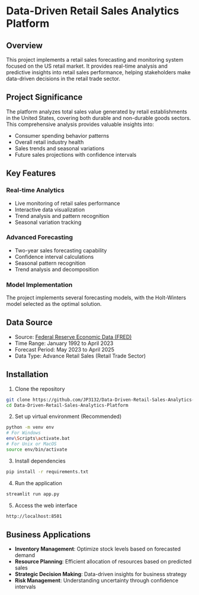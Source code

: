 # Data-Driven Retail Sales Analytics Platform

## Overview
This project implements a retail sales forecasting and monitoring system focused on the US retail market. It provides real-time analysis and predictive insights into retail sales performance, helping stakeholders make data-driven decisions in the retail trade sector.

## Project Significance
The platform analyzes total sales value generated by retail establishments in the United States, covering both durable and non-durable goods sectors. This comprehensive analysis provides valuable insights into:
- Consumer spending behavior patterns
- Overall retail industry health
- Sales trends and seasonal variations
- Future sales projections with confidence intervals

## Key Features

### Real-time Analytics
- Live monitoring of retail sales performance
- Interactive data visualization
- Trend analysis and pattern recognition
- Seasonal variation tracking

### Advanced Forecasting
- Two-year sales forecasting capability
- Confidence interval calculations
- Seasonal pattern recognition
- Trend analysis and decomposition

### Model Implementation
The project implements several forecasting models, with the Holt-Winters model selected as the optimal solution.


## Data Source
- Source: [Federal Reserve Economic Data (FRED)](https://fred.stlouisfed.org/series/RSXFSN)
- Time Range: January 1992 to April 2023
- Forecast Period: May 2023 to April 2025
- Data Type: Advance Retail Sales (Retail Trade Sector)

## Installation

1. Clone the repository
```bash
git clone https://github.com/JP3132/Data-Driven-Retail-Sales-Analytics-Platform.git
cd Data-Driven-Retail-Sales-Analytics-Platform
```

2. Set up virtual environment (Recommended)
```bash
python -m venv env
# For Windows
env\Scripts\activate.bat
# For Unix or MacOS
source env/bin/activate
```

3. Install dependencies
```bash
pip install -r requirements.txt
```

4. Run the application
```bash
streamlit run app.py
```

5. Access the web interface
```bash
http://localhost:8501
```

## Business Applications
- **Inventory Management**: Optimize stock levels based on forecasted demand
- **Resource Planning**: Efficient allocation of resources based on predicted sales
- **Strategic Decision Making**: Data-driven insights for business strategy
- **Risk Management**: Understanding uncertainty through confidence intervals

